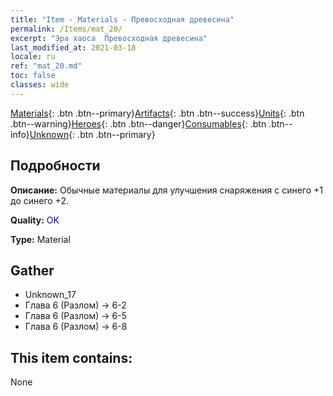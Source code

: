 ```yaml
---
title: "Item - Materials - Превосходная древесина"
permalink: /Items/mat_20/
excerpt: "Эра хаоса  Превосходная древесина"
last_modified_at: 2021-03-18
locale: ru
ref: "mat_20.md"
toc: false
classes: wide
---
```

 [Materials](/ru/Items/){: .btn .btn--primary}[Artifacts](/ru/Items/Artifacts/){: .btn .btn--success}[Units](/ru/Items/Units/){: .btn .btn--warning}[Heroes](/ru/Items/Heroes/){: .btn .btn--danger}[Consumables](/ru/Items/Consumables/){: .btn .btn--info}[Unknown](/ru/Items/Unknown/){: .btn .btn--primary}

## Подробности
 **Описание:** Обычные материалы для улучшения снаряжения c синего +1 до синего +2.

 **Quality:** <span style="color: #0000CD">OK</span>

 **Type:** Material

## Gather

*    Unknown_17 
*    Глава 6 (Разлом) -> 6-2 
*    Глава 6 (Разлом) -> 6-5 
*    Глава 6 (Разлом) -> 6-8 

## This item contains:

  None

